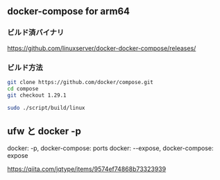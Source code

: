 ## docker-compose for arm64

### ビルド済バイナリ
https://github.com/linuxserver/docker-docker-compose/releases/

### ビルド方法

```bash
git clone https://github.com/docker/compose.git
cd compose
git checkout 1.29.1

sudo ./script/build/linux
```

## ufw と docker -p

docker: -p, docker-compose: ports
docker: --expose, docker-compose: expose

https://qiita.com/jqtype/items/9574ef74868b73323939


